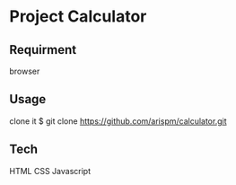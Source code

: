 # Project Calculator

## Requirment

browser

## Usage

clone it
$ git clone https://github.com/arispm/calculator.git

## Tech

HTML
CSS
Javascript
